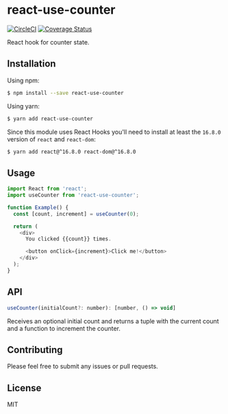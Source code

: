 # react-use-counter

[![CircleCI](https://circleci.com/gh/bsonntag/react-use-counter.svg?style=svg)](https://circleci.com/gh/bsonntag/react-use-counter)
[![Coverage Status](https://coveralls.io/repos/github/bsonntag/react-use-counter/badge.svg?branch=master)](https://coveralls.io/github/bsonntag/react-use-counter?branch=master)

React hook for counter state.

## Installation

Using npm:

```sh
$ npm install --save react-use-counter
```

Using yarn:

```sh
$ yarn add react-use-counter
```

Since this module uses React Hooks you'll need to install
at least the `16.8.0` version of `react` and `react-dom`:

```sh
$ yarn add react@^16.8.0 react-dom@^16.8.0
```

## Usage

```js
import React from 'react';
import useCounter from 'react-use-counter';

function Example() {
  const [count, increment] = useCounter(0);

  return (
    <div>
      You clicked {{count}} times.

      <button onClick={increment}>Click me!</button>
    </div>
  );
}
```

## API

```js
useCounter(initialCount?: number): [number, () => void]
```

Receives an optional initial count and returns a tuple with the current count
and a function to increment the counter.

## Contributing

Please feel free to submit any issues or pull requests.

## License

MIT
